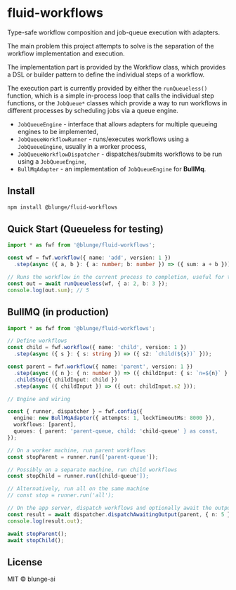 # fluid-workflows

Type-safe workflow composition and job-queue execution with adapters.

The main problem this project attempts to solve is the separation of the workflow implementation and
execution.

The implementation part is provided by the Workflow class, which provides a DSL or builder
pattern to define the individual steps of a workflow.

The execution part is currently provided by either the `runQueueless()` function, which is a simple
in-process loop that calls the individual step functions, or the `JobQueue*` classes which provide a
way to run workflows in different processes by scheduling jobs via a queue engine.

* `JobQueueEngine` - interface that allows adapters for multiple queueing engines to be implemented,
* `JobQueueWorkflowRunner` - runs/executes workflows using a `JobQueueEngine`, usually in a worker process,
* `JobQueueWorkflowDispatcher` - dispatches/submits workflows to be run using a `JobQueueEngine`,
* `BullMqAdapter` - an implementation of `JobQueueEngine` for **BullMq**.

## Install

```bash
npm install @blunge/fluid-workflows
```

## Quick Start (Queueless for testing)

```ts
import * as fwf from '@blunge/fluid-workflows';

const wf = fwf.workflow({ name: 'add', version: 1 })
  .step(async ({ a, b }: { a: number; b: number }) => ({ sum: a + b }));

// Runs the workflow in the current process to completion, useful for testing
const out = await runQueueless(wf, { a: 2, b: 3 });
console.log(out.sum); // 5
```

## BullMQ (in production)

```ts
import * as fwf from '@blunge/fluid-workflows';

// Define workflows
const child = fwf.workflow({ name: 'child', version: 1 })
  .step(async ({ s }: { s: string }) => ({ s2: `child(${s})` }));

const parent = fwf.workflow({ name: 'parent', version: 1 })
  .step(async ({ n }: { n: number }) => ({ childInput: { s: `n=${n}` } }))
  .childStep({ childInput: child })
  .step(async ({ childInput }) => ({ out: childInput.s2 }));

// Engine and wiring

const { runner, dispatcher } = fwf.config({
  engine: new BullMqAdapter({ attempts: 1, lockTimeoutMs: 8000 }),
  workflows: [parent],
  queues: { parent: 'parent-queue, child: 'child-queue' } as const,
});

// On a worker machine, run parent workflows
const stopParent = runner.run(['parent-queue']);

// Possibly on a separate machine, run child workflows
const stopChild = runner.run([child-queue']);

// Alternatively, run all on the same machine
// const stop = runner.run('all');

// On the app server, dispatch workflows and optionally await the output
const result = await dispatcher.dispatchAwaitingOutput(parent, { n: 5 });
console.log(result.out);

await stopParent();
await stopChild();
```

## License

MIT © blunge-ai
